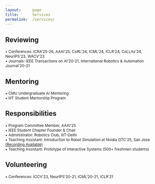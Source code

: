 ```yaml
---
layout:     page
title:      Services
permalink:  /services/
---
```


<style type="text/css">
    strong {
        color: #3498db;
        font-weight: 400;
    }
    blockquote {
        padding: 0px 23px;
    }
</style>

## Reviewing

<span style="font-size: 85%;">• Conferences: ICRA'25-26, AAAI'25, CoRL'24, ICML'24, ICLR'24, CoLLAs'24, NeurIPS'23, WACV'23</span><br>
<span style="font-size: 85%;">• Journals: IEEE Transactions on AI'20-21, International Robotics & Automation Journal'20-21 </span><br>

## Mentoring

<span style="font-size: 85%;">• CMU Undergraduate AI Mentoring</span><br>
<span style="font-size: 85%;">• IIIT Student Mentorship Program</span><br>

## Responsibilities

<span style="font-size: 85%;">• Program Committee Member, AAAI'25</span><br>
<span style="font-size: 85%;">• IEEE Student Chapter Founder & Chair</span><br>
<span style="font-size: 85%;">• Administrator: Robotics Club, IIIT-Delhi</span><br>
<span style="font-size: 85%;">• Teaching Assistant: Introduction to Robot Simulation at Nvidia GTC'25, San Jose [(Recording Available)](https://www.nvidia.com/en-us/on-demand/session/gtc25-dlit74633/)</span><br>
<span style="font-size: 85%;">• Teaching Assistant: Prototype of Interactive Systems (500+ freshmen students)</span><br>

## Volunteering

<span style="font-size: 85%;">• Conferences: ICCV'23, NeurIPS'20-21, ICML'20-21, ICLR'21</span><br>

